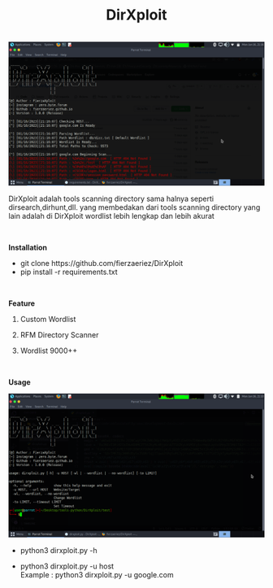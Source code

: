<center><h1>DirXploit</h1></center>
<br>
<img src="hero.png">
<p> DirXploit adalah tools scanning directory sama halnya seperti dirsearch,dirhunt,dll.
yang membedakan dari tools scanning directory yang lain adalah di DirXploit wordlist lebih lengkap dan lebih akurat</p>
<br>
<p><b>Installation</b></p>
<ul>
  <li>git clone https://github.com/fierzaeriez/DirXploit</li>
  <li>pip install -r requirements.txt</li>
</ul>
<br>
<p><b>Feature</b></p>
<ol>
  <li>
    <p>Custom Wordlist</p>
  </li>
  <li>
    <p>RFM Directory Scanner</p>
  </li>
  <li>
    <p>Wordlist 9000++</p>
  </li>
</ol>
<br>
<p><b>Usage</b></p>
<img src="img.png">
<ul>
  <li>
    <p>python3 dirxploit.py -h</p>
  </li>
  <li>
    <p>python3 dirxploit.py -u host<br>Example : python3 dirxploit.py -u google.com</p>
  </li>
</ul>

